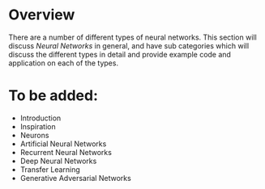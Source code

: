 # Overview

There are a number of different types of neural networks. This section will discuss *Neural Networks* in general, and have sub categories which will discuss the different types in detail and provide example code and application on each of the types.

# To be added:
* Introduction
* Inspiration
* Neurons
* Artificial Neural Networks
* Recurrent Neural Networks
* Deep Neural Networks
* Transfer Learning
* Generative Adversarial Networks 
